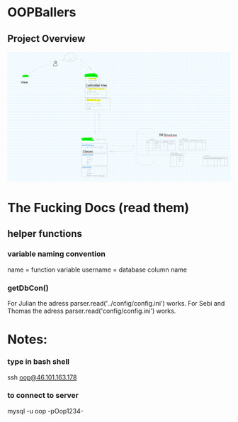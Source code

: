 # OOPBallers
## Project Overview
![alt text](https://github.com/SebastianKuhn/OOPBallers/blob/master/README/README_Sketch.PNG)

# The Fucking Docs (read them)
## helper functions
### variable naming convention
name = function variable
username = database column name
### getDbCon()
For Julian the adress parser.read('../config/config.ini') works. 
For Sebi and Thomas the adress parser.read('config/config.ini') works.





# Notes:
### type in bash shell
ssh oop@46.101.163.178
### to connect to server
mysql -u oop -pOop1234-
